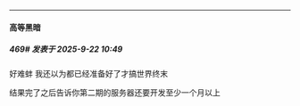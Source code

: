 ﻿
*****

####  高等黑暗  
##### 469#       发表于 2025-9-22 10:49

好难蚌 我还以为都已经准备好了才搞世界终末

结果完了之后告诉你第二期的服务器还要开发至少一个月以上

